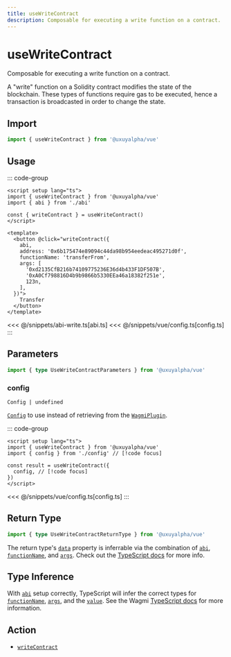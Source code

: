```yaml
---
title: useWriteContract
description: Composable for executing a write function on a contract.
---
```


<script setup>
const packageName = '@uxuyalpha/vue'
const actionName = 'writeContract'
const typeName = 'WriteContract'
const mutate = 'writeContract'
const TData = 'WriteContractReturnType'
const TError = 'WriteContractErrorType'
const TVariables = 'WriteContractVariables'
</script>

# useWriteContract

Composable for executing a write function on a contract.

A "write" function on a Solidity contract modifies the state of the blockchain. These types of functions require gas to be executed, hence a transaction is broadcasted in order to change the state.

## Import

```ts
import { useWriteContract } from '@uxuyalpha/vue'
```

## Usage

::: code-group

```vue [index.vue]
<script setup lang="ts">
import { useWriteContract } from '@uxuyalpha/vue'
import { abi } from './abi'

const { writeContract } = useWriteContract()
</script>

<template>
  <button @click="writeContract({ 
    abi,
    address: '0x6b175474e89094c44da98b954eedeac495271d0f',
    functionName: 'transferFrom',
    args: [
      '0xd2135CfB216b74109775236E36d4b433F1DF507B',
      '0xA0Cf798816D4b9b9866b5330EEa46a18382f251e',
      123n,
    ],
  })">
    Transfer
  </button>
</template>
```

<<< @/snippets/abi-write.ts[abi.ts]
<<< @/snippets/vue/config.ts[config.ts]
:::

<!-- TODO: Usage for simulating before -->

<!-- TODO: Usage for estimating gas before -->

## Parameters

```ts
import { type UseWriteContractParameters } from '@uxuyalpha/vue'
```

### config

`Config | undefined`

[`Config`](/vue/api/createConfig#config) to use instead of retrieving from the [`WagmiPlugin`](/vue/api/WagmiPlugin).

::: code-group

```vue [index.vue]
<script setup lang="ts">
import { useWriteContract } from '@uxuyalpha/vue'
import { config } from './config' // [!code focus]

const result = useWriteContract({
  config, // [!code focus]
})
</script>
```

<<< @/snippets/vue/config.ts[config.ts]
:::

<!--@include: @shared/mutation-options.md-->

## Return Type

```ts
import { type UseWriteContractReturnType } from '@uxuyalpha/vue'
```

The return type's [`data`](#data) property is inferrable via the combination of [`abi`](#abi), [`functionName`](#functionname), and [`args`](#args). Check out the [TypeScript docs](/vue/typescript#const-assert-abis-typed-data) for more info.

<!--@include: @shared/mutation-result.md-->

## Type Inference

With [`abi`](/core/api/actions/writeContract#abi) setup correctly, TypeScript will infer the correct types for [`functionName`](/core/api/actions/writeContract#functionname), [`args`](/core/api/actions/writeContract#args), and the [`value`](/core/api/actions/writeContract##value). See the Wagmi [TypeScript docs](/vue/typescript) for more information.

<!--@include: @shared/mutation-imports.md-->

## Action

- [`writeContract`](/core/api/actions/writeContract)
